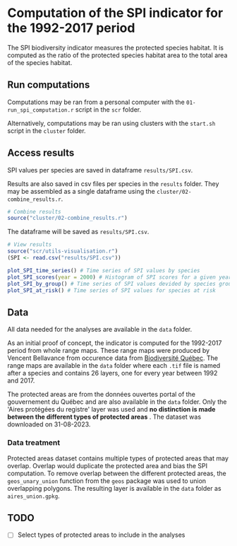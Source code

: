 # Computation of the SPI indicator for the 1992-2017 period

The SPI biodiversity indicator measures the protected species habitat. It is computed as the ratio of the protected species habitat area to the total area of the species habitat. 


## Run computations

Computations may be ran from a personal computer with the `01-run_spi_computation.r` script in the `scr` folder. 

Alternatively, computations may be ran using clusters with the `start.sh` script in the `cluster` folder.


## Access results

SPI values per species are saved in dataframe `results/SPI.csv`.

Results are also saved in csv files per species in the `results` folder. They may be assembled as a single dataframe using the `cluster/02-combine_results.r`.

```r
# Combine results
source("cluster/02-combine_results.r")
```

The dataframe will be saved as `results/SPI.csv`.

```r
# View results
source("scr/utils-visualisation.r")
(SPI <- read.csv("results/SPI.csv"))

plot_SPI_time_series() # Time series of SPI values by species
plot_SPI_scores(year = 2000) # Histogram of SPI scores for a given year
plot_SPI_by_group() # Time series of SPI values devided by species groups
plot_SPI_at_risk() # Time series of SPI values for species at risk
```

## Data

All data needed for the analyses are available in the `data` folder.

As an initial proof of concept, the indicator is computed for the 1992-2017 period from whole range maps. These range maps were produced by Vencent Bellavance from occurence data from [Biodiversité Québec](https://biodiversite-quebec.ca/). The range maps are available in the `data` folder where each `.tif` file is named after a species and contains 26 layers, one for every year between 1992 and 2017. 

The protected areas are from the données ouvertes portal of the gouvernement du Québec and are also available in the `data` folder. Only the 'Aires protégées du registre' layer was used and **no distinction is made between the different types of protected areas** . The dataset was downloaded on 31-08-2023.

### Data treatment

Protected areas dataset contains multiple types of protected areas that may overlap. Overlap would duplicate the protected area and bias the SPI computation. To remove overlap between the different protected areas, the `geos_unary_union` function from the `geos` package was used to union overlapping polygons. The resulting layer is available in the `data` folder as `aires_union.gpkg`.


## TODO

- [ ] Select types of protected areas to include in the analyses
